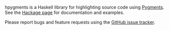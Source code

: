 hpygments is a Haskell library for highlighting source code using [Pygments](http://pygments.org).
See the [Hackage page](http://hackage.haskell.org/package/hpygments) for documentation and examples.

Please report bugs and feature requests using the [GitHub issue tracker](https://github.com/davidlazar/hpygments/issues).
